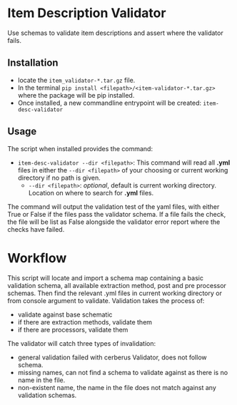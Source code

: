 # Item Description Validator

Use schemas to validate item descriptions and assert where
the validator fails.

## Installation

* locate the `item_validator-*.tar.gz` file.
* In the terminal `pip install <filepath>/<item-validator-*.tar.gz>` where the package will be
pip installed.
* Once installed, a new commandline entrypoint will be created: `item-desc-validator`

## Usage

The script when installed provides the command:

* `item-desc-validator --dir <filepath>`: This command will read all **.yml** files in either the `--dir <filepath>`
of your choosing or current working directory if no path is given.
  * `--dir <filepath>`: *optional*, default is current working directory. Location on where to search for **.yml** files.

The command will output the validation test of the yaml files, with either True or False if the files pass the
validator schema. If a file fails the check, the file will be list as False alongside the validator error report where
the checks have failed.

# Workflow

This script will locate and import a schema map containing a basic validation schema, all available extraction method,
post and pre processor schemas.
Then find the relevant .yml files in current working directory or from console argument to validate.
Validation takes the process of:
- validate against base schematic
- if there are extraction methods, validate them
- if there are processors, validate them

The validator will catch three types of invalidation:

- general validation failed with cerberus Validator, does not follow schema.
- missing names, can not find a schema to validate against as there is no name in the file.
- non-existent name, the name in the file does not match against any validation schemas.

